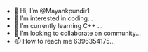 - 👋 Hi, I’m @Mayankpundir1
- 👀 I’m interested in coding...
- 🌱 I’m currently learning C++ ...
- 💞️ I’m looking to collaborate on community...
- 📫 How to reach me 6396354175...

<!---
Mayankpundir1/Mayankpundir1 is a ✨ special ✨ repository because its `README.md` (this file) appears on your GitHub profile.
You can click the Preview link to take a look at your changes.
--->
